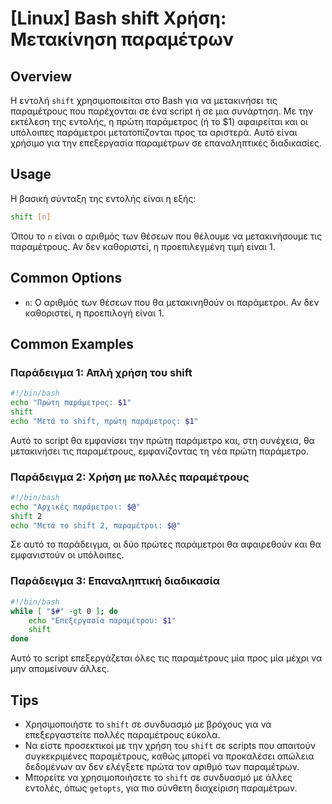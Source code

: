 # [Linux] Bash shift Χρήση: Μετακίνηση παραμέτρων

## Overview
Η εντολή `shift` χρησιμοποιείται στο Bash για να μετακινήσει τις παραμέτρους που παρέχονται σε ένα script ή σε μια συνάρτηση. Με την εκτέλεση της εντολής, η πρώτη παράμετρος (ή το $1) αφαιρείται και οι υπόλοιπες παράμετροι μετατοπίζονται προς τα αριστερά. Αυτό είναι χρήσιμο για την επεξεργασία παραμέτρων σε επαναληπτικές διαδικασίες.

## Usage
Η βασική σύνταξη της εντολής είναι η εξής:

```bash
shift [n]
```

Όπου το `n` είναι ο αριθμός των θέσεων που θέλουμε να μετακινήσουμε τις παραμέτρους. Αν δεν καθοριστεί, η προεπιλεγμένη τιμή είναι 1.

## Common Options
- `n`: Ο αριθμός των θέσεων που θα μετακινηθούν οι παράμετροι. Αν δεν καθοριστεί, η προεπιλογή είναι 1.

## Common Examples

### Παράδειγμα 1: Απλή χρήση του shift
```bash
#!/bin/bash
echo "Πρώτη παράμετρος: $1"
shift
echo "Μετά το shift, πρώτη παράμετρος: $1"
```
Αυτό το script θα εμφανίσει την πρώτη παράμετρο και, στη συνέχεια, θα μετακινήσει τις παραμέτρους, εμφανίζοντας τη νέα πρώτη παράμετρο.

### Παράδειγμα 2: Χρήση με πολλές παραμέτρους
```bash
#!/bin/bash
echo "Αρχικές παράμετροι: $@"
shift 2
echo "Μετά το shift 2, παραμέτροι: $@"
```
Σε αυτό το παράδειγμα, οι δύο πρώτες παράμετροι θα αφαιρεθούν και θα εμφανιστούν οι υπόλοιπες.

### Παράδειγμα 3: Επαναληπτική διαδικασία
```bash
#!/bin/bash
while [ "$#" -gt 0 ]; do
    echo "Επεξεργασία παραμέτρου: $1"
    shift
done
```
Αυτό το script επεξεργάζεται όλες τις παραμέτρους μία προς μία μέχρι να μην απομείνουν άλλες.

## Tips
- Χρησιμοποιήστε το `shift` σε συνδυασμό με βρόχους για να επεξεργαστείτε πολλές παραμέτρους εύκολα.
- Να είστε προσεκτικοί με την χρήση του `shift` σε scripts που απαιτούν συγκεκριμένες παραμέτρους, καθώς μπορεί να προκαλέσει απώλεια δεδομένων αν δεν ελέγξετε πρώτα τον αριθμό των παραμέτρων.
- Μπορείτε να χρησιμοποιήσετε το `shift` σε συνδυασμό με άλλες εντολές, όπως `getopts`, για πιο σύνθετη διαχείριση παραμέτρων.
